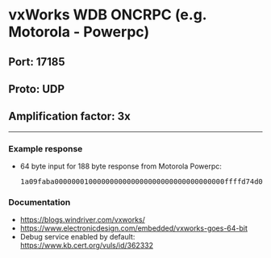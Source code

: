# vxWorks WDB ONCRPC (e.g. Motorola - Powerpc)
## Port: 17185
## Proto: UDP
## Amplification factor: 3x
---

### Example response
 - 64 byte input for 188 byte response from Motorola Powerpc:
	<pre>1a09faba0000000100000000000000000000000000000000ffffd74d000000b00000000000000004322e3000000005dc00000001000000010000000d5678576f726b73352e342e3200000000000000290000000000000000ffffffff000004d20000002654656c6f6779204e6574776f726b73204747333045205265666572656e636520426f6172640000000000000a686f73743a66696c6500000094000000039000000000000000000000950208a80028df75</pre>

### Documentation
 - https://blogs.windriver.com/vxworks/
 - https://www.electronicdesign.com/embedded/vxworks-goes-64-bit
 - Debug service enabled by default: https://www.kb.cert.org/vuls/id/362332